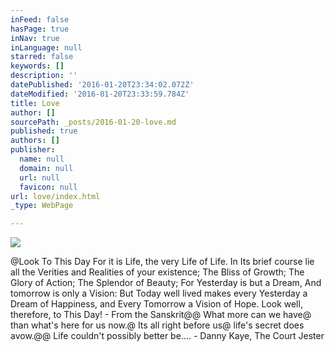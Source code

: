 ```yaml
---
inFeed: false
hasPage: true
inNav: true
inLanguage: null
starred: false
keywords: []
description: ''
datePublished: '2016-01-20T23:34:02.072Z'
dateModified: '2016-01-20T23:33:59.784Z'
title: Love
author: []
sourcePath: _posts/2016-01-20-love.md
published: true
authors: []
publisher:
  name: null
  domain: null
  url: null
  favicon: null
url: love/index.html
_type: WebPage

---
```

![](https://s3-us-west-2.amazonaws.com/the-grid-img/p/89c4acd816d29c5b17870e9aa60a13f4a3ec9e48.jpg)

@Look To This Day For it is Life, the very Life of Life. In Its brief course lie all the Verities and Realities of your existence; The Bliss of Growth; The Glory of Action; The Splendor of Beauty; For Yesterday is but a Dream, And tomorrow is only a Vision: But Today well lived makes every Yesterday a Dream of Happiness, and Every Tomorrow a Vision of Hope. Look well, therefore, to This Day! - From the Sanskrit@@
What more can we have@
than what's here for us now.@
Its all right before us@
life's secret does avow.@@
Life couldn't possibly better be.... - Danny Kaye, The Court Jester